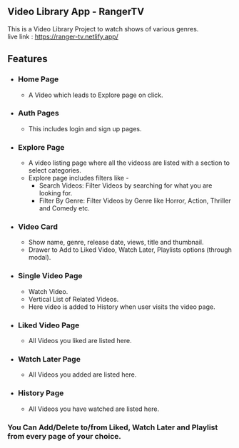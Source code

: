 ## Video Library App - RangerTV

This is a Video Library Project to watch shows of various genres. <br/>
live link : https://ranger-tv.netlify.app/

## Features

- ### Home Page

  - A Video which leads to Explore page on click.

- ### Auth Pages

  - This includes login and sign up pages.
  
- ### Explore Page

  - A video listing page where all the videoss are listed with a section to select categories.
  - Explore page includes filters like -
    - Search Videos: Filter Videos by searching for what you are looking for.
    - Filter By Genre: Filter Videos by Genre like Horror, Action, Thriller and Comedy etc.

- ### Video Card

  - Show name, genre, release date, views, title and thumbnail.
  - Drawer to Add to Liked Video, Watch Later, Playlists options (through modal).

- ### Single Video Page

  - Watch Video.
  - Vertical List of Related Videos.
  - Here video is added to History when user visits the video page.

- ### Liked Video Page

  - All Videos you liked are listed here.

- ### Watch Later Page

  - All Videos you added are listed here.

- ### History Page
  - All Videos you have watched are listed here.

### You Can Add/Delete to/from Liked, Watch Later and Playlist from every page of your choice.
